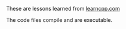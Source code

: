 These are lessons learned from [learncpp.com](https://www.learncpp.com/)

The code files compile and are executable.
